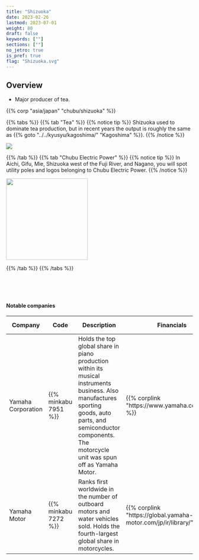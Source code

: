 ```yaml
---
title: "Shizuoka"
date: 2023-02-26
lastmod: 2023-07-01
weight: 80
draft: false
keywords: [""]
sections: [""]
no_jetro: true
is_pref: true
flag: "Shizuoka.svg"
---
```



<div class="main-desciption country-description">
    <h2 class="section-title">Overview</h2>
    <ul class="rule-list">
        <li>Major producer of tea.</li>
    </ul>
    {{% corp "asia/japan" "chubu/shizuoka" %}}
</div>

{{% tabs %}}
{{% tab "Tea" %}}
{{% notice tip %}}
Shizuoka used to dominate tea production, but in recent years the output is roughly the same as {{% goto "../../kyusyu/kagoshima/" "Kagoshima" %}}.
{{% /notice %}}

<div class="googlemap-if">
<img src="/rule/asia/japan/chubu/shizuoka/mount_fuji_20120909_b.jpg">
</div>

{{% /tab %}}
{{% tab "Chubu Electric Power" %}}
{{% notice tip %}}
In Aichi, Gifu, Mie, Shizuoka west of the Fuji River, and Nagano, you will spot utility poles and logos belonging to Chubu Electric Power.
{{% /notice %}}

<div class="googlemap-if">
<img src="/rule/asia/japan/pole/pole-chubu.png" width="220px">
</div>

{{% /tab %}}
{{% /tabs %}}

<div class="container-corp mt-5" id="corp-desc" style="padding-top:50px">
    <h4 class="mb-4">Notable companies</h4>
    <table class="table table-striped table-bordered">
        <thead class="table-light">
            <tr>
                <th scope="col" class="col-width-2">Company</th>
                <th scope="col" class="col-width-1">Code</th>
                <th scope="col" class="col-width-7">Description</th>
                <th scope="col" class="col-width-05">Financials</th>
                <th scope="col" class="col-width-05">Dividend history</th>
            </tr>
        </thead>
        <tbody class="corp-desc">
            <tr>
                <td>Yamaha Corporation</td>
                <td>{{% minkabu 7951 %}}</td>
                <td>Holds the top global share in piano production within its musical instruments business. Also manufactures sporting goods, auto parts, and semiconductor components. The motorcycle unit was spun off as Yamaha Motor.</td>
                <td>{{% corplink "https://www.yamaha.com/ja/ir/" %}}</td>
                <td>{{% dividend "tokyo" "7951" %}}</td>
            </tr>
            <tr>
                <td>Yamaha Motor</td>
                <td>{{% minkabu 7272 %}}</td>
                <td>Ranks first worldwide in the number of outboard motors and water vehicles sold. Holds the fourth-largest global share in motorcycles.</td>
                <td>{{% corplink "https://global.yamaha-motor.com/jp/ir/library/" %}}</td>
                <td>{{% dividend "tokyo" "7272" %}}</td>
            </tr>
        </tbody>
    </table>
</div>

